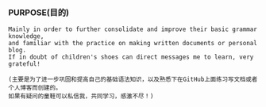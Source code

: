 ### PURPOSE(目的)
    Mainly in order to further consolidate and improve their basic grammar knowledge, 
    and familiar with the practice on making written documents or personal blog.
    If in doubt of children's shoes can direct messages me to learn, very grateful!
    
    (主要是为了进一步巩固和提高自己的基础语法知识，以及熟悉下在GitHub上面练习写文档或者个人博客而创建的。
    如果有疑问的童鞋可以私信我，共同学习，感激不尽！)
